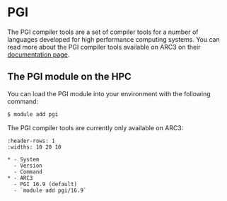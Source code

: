 # PGI

The PGI compiler tools are a set of compiler tools for a number of languages developed for high performance computing systems. You can read more about the PGI compiler tools available on ARC3 on their [documentation page](https://www.pgroup.com/resources/docs.php?version=1609).

## The PGI module on the HPC

You can load the PGI module into your environment with the following command:

```bash
$ module add pgi
```

The PGI compiler tools are currently only available on ARC3:

```{list-table}
:header-rows: 1
:widths: 10 20 10

* - System
  - Version
  - Command
* - ARC3
  - PGI 16.9 (default)
  - `module add pgi/16.9`
```
